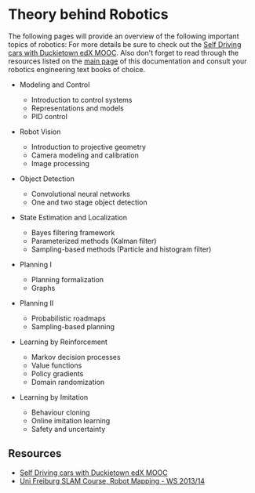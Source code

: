 # Theory behind Robotics

The following pages will provide an overview of the following important topics of robotics:
For more details be sure to check out the [Self Driving cars with Duckietown edX MOOC](https://www.edx.org/course/self-driving-cars-with-duckietown).
Also don't forget to read through the resources listed on the [main page](../index.md#references) of this documentation and consult your robotics
engineering text books of choice.

- Modeling and Control

    * Introduction to control systems
    * Representations and models
    * PID control

- Robot Vision

    * Introduction to projective geometry
    * Camera modeling and calibration
    * Image processing

- Object Detection

    * Convolutional neural networks
    * One and two stage object detection

- State Estimation and Localization

    * Bayes filtering framework
    * Parameterized methods (Kalman filter)
    * Sampling-based methods (Particle and histogram filter)

- Planning I

    * Planning formalization
    * Graphs

- Planning II

    * Probabilistic roadmaps
    * Sampling-based planning

- Learning by Reinforcement

    * Markov decision processes
    * Value functions
    * Policy gradients
    * Domain randomization

- Learning by Imitation

    * Behaviour cloning
    * Online imitation learning
    * Safety and uncertainty



## Resources

- [Self Driving cars with Duckietown edX MOOC](https://www.edx.org/course/self-driving-cars-with-duckietown)
- [Uni Freiburg SLAM Course, Robot Mapping - WS 2013/14](http://ais.informatik.uni-freiburg.de/teaching/ws13/mapping/)
